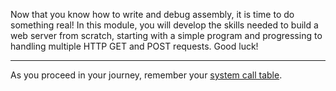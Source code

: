 Now that you know how to write and debug assembly, it is time to do something real!
In this module, you will develop the skills needed to build a web server from scratch, starting with a simple program and progressing to handling multiple HTTP GET and POST requests.
Good luck!

----

As you proceed in your journey, remember your [system call table](https://x64.syscall.sh/).
